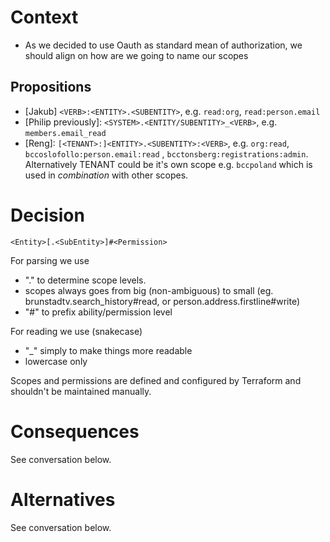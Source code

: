 # Context 
 - As we decided to use Oauth as standard mean of authorization, we should align on how are we going to name our scopes
 
 ## Propositions
 - [Jakub] ```<VERB>:<ENTITY>.<SUBENTITY>```, e.g. ```read:org```, ```read:person.email```
 - [Philip previously]: ```<SYSTEM>.<ENTITY/SUBENTITY>_<VERB>```, e.g. ```members.email_read```
 - [Reng]: ```[<TENANT>:]<ENTITY>.<SUBENTITY>:<VERB>```, e.g. ```org:read```, ```bccoslofollo:person.email:read``` , ```bcctonsberg:registrations:admin```. Alternatively TENANT could be it's own scope e.g. ```bccpoland``` which is used in _combination_ with other scopes.
 
 # Decision 
 `<Entity>[.<SubEntity>]#<Permission>`
 
 For parsing we use
 - "." to determine scope levels. 
 - scopes always goes from big (non-ambiguous) to small (eg. brunstadtv.search_history#read, or person.address.firstline#write)
 - "#" to prefix ability/permission level
 
 For reading we use (snakecase)
 - "_" simply to make things more readable
 - lowercase only
 
 Scopes and permissions are defined and configured by Terraform and shouldn't be maintained manually.
 
 # Consequences 
 See conversation below.
 # Alternatives 
 See conversation below.
